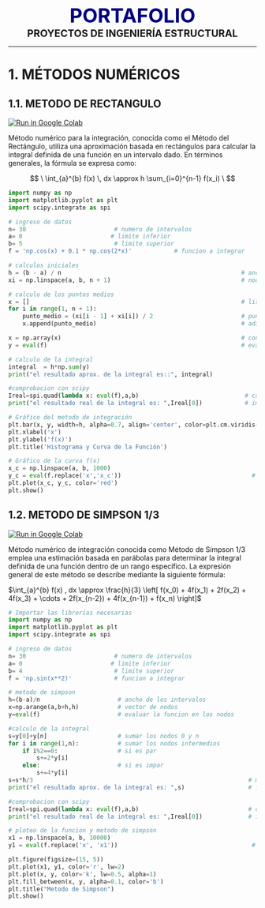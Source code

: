 <center><span style="font-size: 40px; color: #000080;"><b>PORTAFOLIO</b></span></center>

<center><span style="font-size: 20px;"><b>PROYECTOS DE INGENIERÍA ESTRUCTURAL</b></span></center>

---

# **1. MÉTODOS NUMÉRICOS**

## **1.1. METODO DE RECTANGULO**

[![Run in Google Colab](https://img.shields.io/badge/Colab-Google_Colab-blue?logo=Google&logoColor=FDBA18)](https://colab.research.google.com/drive/1x_ca2-5u-1tdmCVc-W1JuR15ZftuTgDx?usp=sharing)

Método numérico para la integración, conocida como el Método del Rectángulo, utiliza una aproximación basada en rectángulos para calcular la integral definida de una función en un intervalo dado. En términos generales, la fórmula se expresa como:

$$
\ \int_{a}^{b} f(x) \, dx \approx h \sum_{i=0}^{n-1} f(x_i) \
$$

```Python
import numpy as np
import matplotlib.pyplot as plt
import scipy.integrate as spi

# ingreso de datos
n= 30                         # numero de intervalos
a= 0                         # limite inferior
b= 5                          # limite superior
f = 'np.cos(x) + 0.1 * np.cos(2*x)'            # funcion a integrar

# calculos iniciales
h = (b - a) / n                                                   # ancho de los intervalos
xi = np.linspace(a, b, n + 1)                                     # nodos

# calculo de los puntos medios
x = []                                                            # lista vacia para los puntos medios
for i in range(1, n + 1):
    punto_medio = (xi[i - 1] + xi[i]) / 2                         # punto medio
    x.append(punto_medio)                                         # adiciona el punto medio a la lista x

x = np.array(x)                                                   # convierte la lista x en un arreglo
y = eval(f)                                                       # evaluacion de la funcion

# calculo de la integral
integral  = h*np.sum(y)
print("el resultado aprox. de la integral es::", integral)

#comprobacion con scipy
Ireal=spi.quad(lambda x: eval(f),a,b)                              # calcular la integral real
print("el resultado real de la integral es: ",Ireal[0])            # imprimir resultado

# Gráfico del metodo de integración
plt.bar(x, y, width=h, alpha=0.7, align='center', color=plt.cm.viridis(np.linspace(0, 1, len(x))))
plt.xlabel('x')
plt.ylabel('f(x)')
plt.title('Histograma y Curva de la Función')

# Gráfico de la curva f(x)
x_c = np.linspace(a, b, 1000)
y_c = eval(f.replace('x','x_c'))                                     # Evaluar f en 
plt.plot(x_c, y_c, color='red')
plt.show()
```

## **1.2. METODO DE SIMPSON 1/3**

[![Run in Google Colab](https://img.shields.io/badge/Colab-Google_Colab-blue?logo=Google&logoColor=FDBA18)](https://colab.research.google.com/drive/12sg77KJNU2TiDso-KcWyi_m74l0gMmHy?usp=sharing)

Método numérico de integración conocida como Método de Simpson 1/3 emplea una estimación basada en parábolas para determinar la integral definida de una función dentro de un rango específico. La expresión general de este método se describe mediante la siguiente fórmula:

$\int_{a}^{b} f(x) \, dx \approx \frac{h}{3} \left[ f(x_0) + 4f(x_1) + 2f(x_2) + 4f(x_3) + \cdots + 2f(x_{n-2}) + 4f(x_{n-1}) + f(x_n) \right]\$

```Python
# Importar las librerías necesarias
import numpy as np
import matplotlib.pyplot as plt
import scipy.integrate as spi

# ingreso de datos
n= 30                         # numero de intervalos
a= 0                         # limite inferior
b= 4                          # limite superior
f = 'np.sin(x**2)'            # funcion a integrar

# metodo de simpson
h=(b-a)/n                      # ancho de los intervalos
x=np.arange(a,b+h,h)           # vector de nodos
y=eval(f)                      # evaluar la funcion en los nodos

#calculo de la integral
s=y[0]+y[n]                    # sumar los nodos 0 y n
for i in range(1,n):           # sumar los nodos intermedios
    if i%2==0:                 # si es par
        s+=2*y[i]
    else:                      # si es impar
        s+=4*y[i]
s=s*h/3                                                             # multiplicar por h/3
print("el resultado aprox. de la integral es: ",s)                  # imprimir resultado

#comprobacion con scipy
Ireal=spi.quad(lambda x: eval(f),a,b)                               # calcular la integral real
print("el resultado real de la integral es: ",Ireal[0])             # imprimir resultado

# ploteo de la funcion y metodo de simpson
x1 = np.linspace(a, b, 10000)
y1 = eval(f.replace('x', 'x1'))                                      # Calcula la función en los puntos x1

plt.figure(figsize=(15, 5))
plt.plot(x1, y1, color='r', lw=2)
plt.plot(x, y, color='k', lw=0.5, alpha=1)
plt.fill_between(x, y, alpha=0.1, color='b')
plt.title("Metodo de Simpson")
plt.show()

```

